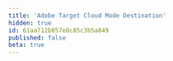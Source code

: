 ```yaml
---
title: 'Adobe Target Cloud Mode Destination'
hidden: true
id: 61aa712b857e8c85c3b5a849
published: false
beta: true
---
```

